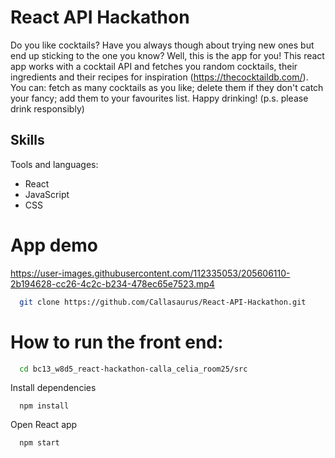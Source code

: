 # React API Hackathon

Do you like cocktails? Have you always though about trying new ones but end up sticking to the one you know? Well, this is the app for you! This react app works with a cocktail API and fetches you random cocktails, their ingredients and their recipes for inspiration (https://thecocktaildb.com/). You can: fetch as many cocktails as you like; delete them if they don't catch your fancy; add them to your favourites list. Happy drinking! (p.s. please drink responsibly)

## Skills

Tools and languages:
- React
- JavaScript
- CSS

# App demo

https://user-images.githubusercontent.com/112335053/205606110-2b194628-cc26-4c2c-b234-478ec65e7523.mp4

```bash
  git clone https://github.com/Callasaurus/React-API-Hackathon.git
```

# How to run the front end:

```bash
  cd bc13_w8d5_react-hackathon-calla_celia_room25/src
```

Install dependencies

```react
  npm install
```

Open React app

```bash
  npm start
```
